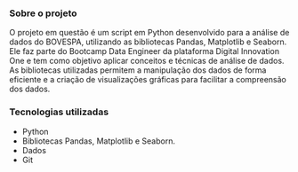 ### Sobre o projeto
O projeto em questão é um script em Python desenvolvido para a análise de dados do BOVESPA, utilizando as bibliotecas Pandas, Matplotlib e Seaborn. Ele faz parte do Bootcamp Data Engineer da plataforma Digital Innovation One e tem como objetivo aplicar conceitos e técnicas de análise de dados. As bibliotecas utilizadas permitem a manipulação dos dados de forma eficiente e a criação de visualizações gráficas para facilitar a compreensão dos dados.


### Tecnologias utilizadas
* Python
* Bibliotecas Pandas, Matplotlib e Seaborn.
* Dados
* Git

